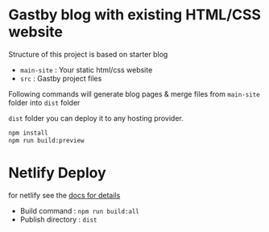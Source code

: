 # Gastby blog with existing HTML/CSS website


Structure of this project is based on starter blog

 - `main-site` : Your static html/css website
 - `src` : Gastby project files

Following commands will generate blog pages & merge files from `main-site` folder into `dist` folder

`dist` folder you can deploy it to any hosting provider.

```bash
npm install
npm run build:preview
```

# Netlify Deploy
for netlify see the [docs for details](https://docs.netlify.com/configure-builds/get-started/#basic-build-settings)

 - Build command : `npm run build:all`
 - Publish directory : `dist`


